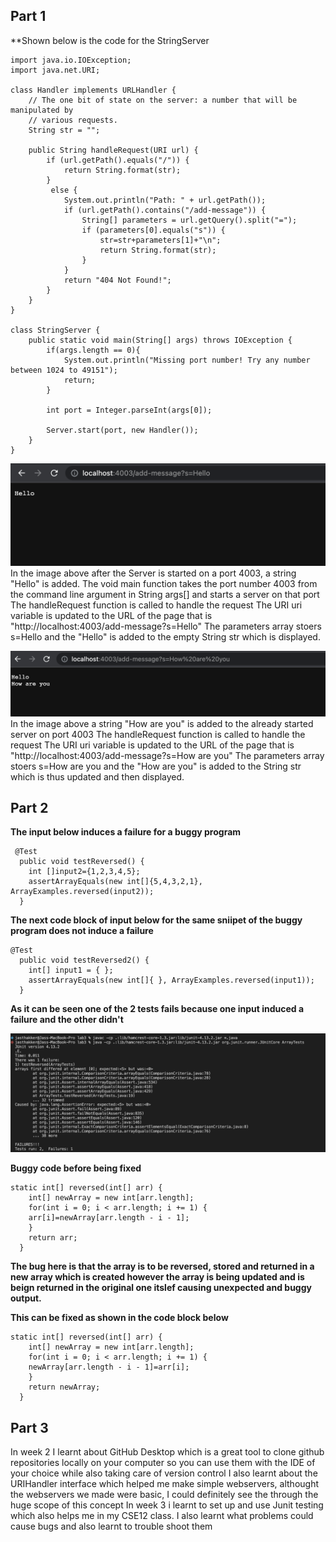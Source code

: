 ## Part 1
**Shown below is the code for the StringServer

```
import java.io.IOException;
import java.net.URI;

class Handler implements URLHandler {
    // The one bit of state on the server: a number that will be manipulated by
    // various requests.
    String str = "";

    public String handleRequest(URI url) {
        if (url.getPath().equals("/")) {
            return String.format(str);
        }
         else {
            System.out.println("Path: " + url.getPath());
            if (url.getPath().contains("/add-message")) {
                String[] parameters = url.getQuery().split("=");
                if (parameters[0].equals("s")) {
                    str=str+parameters[1]+"\n";
                    return String.format(str);
                }
            }
            return "404 Not Found!";
        }
    }
}

class StringServer {
    public static void main(String[] args) throws IOException {
        if(args.length == 0){
            System.out.println("Missing port number! Try any number between 1024 to 49151");
            return;
        }

        int port = Integer.parseInt(args[0]);

        Server.start(port, new Handler());
    }
}
```


![Image](addHello.png)
In the image above after the Server is started on a port 4003, a string "Hello" is added.
The void main function takes the port number 4003 from the command line argument in String args[] and starts a server on that port
The handleRequest function is called to handle the request
The URI uri variable is updated to the URL of the page that is "http://localhost:4003/add-message?s=Hello"
The parameters array stoers s=Hello and the "Hello" is added to the empty String str which is displayed.


![Image](addHowAreYou.png)
In the image above a string "How are you" is added to the already started server on port 4003
The handleRequest function is called to handle the request
The URI uri variable is updated to the URL of the page that is "http://localhost:4003/add-message?s=How are you"
The parameters array stoers s=How are you and the "How are you" is added to the String str which is thus updated and then displayed.



## Part 2 
**The input below induces a failure for a buggy program**

```
 @Test
  public void testReversed() {
    int []input2={1,2,3,4,5};
    assertArrayEquals(new int[]{5,4,3,2,1}, ArrayExamples.reversed(input2));
  }
  ```
  
  
**The next code block of input below for the same sniipet of the buggy program does not induce a failure**

```
@Test
  public void testReversed2() {
    int[] input1 = { };
    assertArrayEquals(new int[]{ }, ArrayExamples.reversed(input1));
  }
  ```
  **As it can be seen one of the 2 tests fails because one input induced a failure and the other didn't**
  
  ![Image](2testonefail.png)
  

**Buggy code before being fixed**
```
static int[] reversed(int[] arr) {
    int[] newArray = new int[arr.length];
    for(int i = 0; i < arr.length; i += 1) {
    arr[i]=newArray[arr.length - i - 1];
    }
    return arr;
  }
```
**The bug here is that the array is to be reversed, stored and returned in a new array which is created however the array is being updated and is beign returned in the original one itslef causing unexpected and buggy output.**

**This can be fixed as shown in the code block below**

```
static int[] reversed(int[] arr) {
    int[] newArray = new int[arr.length];
    for(int i = 0; i < arr.length; i += 1) {
    newArray[arr.length - i - 1]=arr[i];
    }
    return newArray;
  }
```




## Part 3
In week 2 I learnt about GitHub Desktop which is a great tool to clone github repositories locally on your computer so you can use them with the IDE of your choice while also taking care of version control
I also learnt about the URIHandler interface which helped me make simple webservers, althought the webservers we made were basic, I could definitely see the through the huge scope of this concept
In week 3 i learnt to set up and use Junit testing which also helps me in my CSE12 class. I also learnt what problems could cause bugs and also learnt to trouble shoot them
